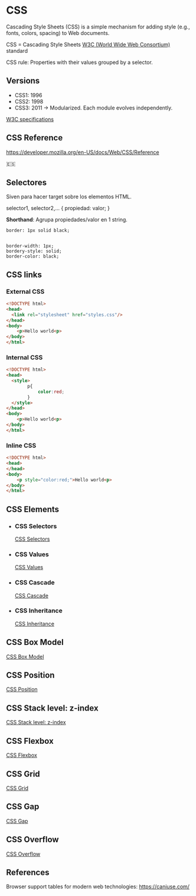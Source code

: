 # CSS

Cascading Style Sheets (CSS) is a simple mechanism for adding style (e.g., fonts, colors, spacing) to Web documents.

CSS = Cascading Style Sheets
[W3C (World Wide Web Consortium)](https://www.w3.org/) standard

CSS rule: Properties with their values grouped by a selector.

## Versions
- CSS1: 1996
- CSS2: 1998
- CSS3: 2011 -> Modularized. Each module evolves independently.

[W3C specifications](https://www.w3.org/Style/CSS/#specs)


## CSS Reference

https://developer.mozilla.org/en-US/docs/Web/CSS/Reference 


:es:

## Selectores
Siven para hacer target sobre los elementos HTML.

selector1, selector2,... {
    propiedad: valor;
}

**Shorthand**: Agrupa propiedades/valor en 1 string. 
```
border: 1px solid black;


border-width: 1px;
bordery-style: solid;
border-color: black;
```


## CSS links
### External CSS

```html
<!DOCTYPE html>
<head>
  <link rel="stylesheet" href="styles.css"/>  
</head>
<body>
    <p>Hello world<p>
</body>
</html>
```


### Internal CSS

```html
<!DOCTYPE html>
<head>
  <style>
        p{
            color:red;
        }
  </style> 
</head>
<body>
    <p>Hello world<p>
</body>
</html>
```

### Inline CSS

```html
<!DOCTYPE html>
<head>
</head>
<body>
    <p style="color:red;">Hello world<p>
</body>
</html>
```

## CSS Elements

- ### CSS Selectors
    [CSS Selectors](css-selectors.md)

- ### CSS Values
    [CSS Values](css-values.md)

- ### CSS Cascade
    [CSS Cascade](css-cascade.md)

- ### CSS Inheritance
    [CSS Inheritance](css-inheritance.md)

## CSS Box Model
[CSS Box Model](css-box-model.md)

## CSS Position
[CSS Position](css-position.md)

## CSS Stack level: z-index
[CSS Stack level: z-index](css-stack-level-z-index.md)

## CSS Flexbox
[CSS Flexbox](css-flexbox.md)

## CSS Grid
[CSS Grid](css-grid.md)


## CSS Gap
[CSS Gap](css-gap.md)

## CSS Overflow 
[CSS Overflow](css-overflow.md)

## References

Browser support tables for modern web technologies: 
https://caniuse.com/ 